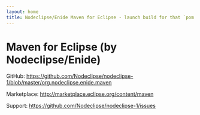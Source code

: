```yaml
---
layout: home
title: Nodeclipse/Enide Maven for Eclipse - launch build for that `pom.xml`
---
```


# Maven for Eclipse (by Nodeclipse/Enide)

<p></p>

GitHub: <https://github.com/Nodeclipse/nodeclipse-1/blob/master/org.nodeclipse.enide.maven> 

Marketplace: <http://marketplace.eclipse.org/content/maven>

Support: <https://github.com/Nodeclipse/nodeclipse-1/issues>
